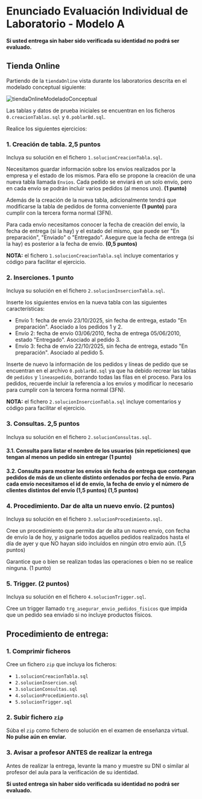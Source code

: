 # Enunciado Evaluación Individual de Laboratorio - Modelo A
**Si usted entrega sin haber sido verificada su identidad no podrá ser evaluado.**

## Tienda Online

Partiendo de la `tiendaOnline` vista durante los laboratorios descrita en el modelado conceptual siguiente:

![tiendaOnlineModeladoConceptual](https://github.com/user-attachments/assets/92eb4ba8-1ed8-488b-bb5b-448c0836fee6)

Las tablas y datos de prueba iniciales se encuentran en los ficheros `0.creacionTablas.sql` y `0.poblarBd.sql`.

Realice los siguientes ejercicios:

### 1. Creación de tabla. 2,5 puntos

Incluya su solución en el fichero `1.solucionCreacionTabla.sql`.

Necesitamos guardar información sobre los envíos realizados por la empresa y el estado de los mismos. Para ello se propone la creación de una nueva tabla llamada `Envios`. Cada pedido se enviará en un solo envío, pero en cada envío se podrán incluir varios pedidos (al menos uno). **(1 punto)**

Además de la creación de la nueva tabla, adicionalmente tendrá que modificarse la tabla de pedidos de forma conveniente **(1 punto)** para cumplir con la tercera forma normal (3FN).

Para cada envío necesitamos conocer la fecha de creación del envío, la fecha de entrega (si la hay) y el estado del mismo, que puede ser "En preparación", "Enviado" o "Entregado". Asegure que la fecha de entrega (si la hay) es posterior a la fecha de envío. **(0,5 puntos)**

**NOTA:** el fichero `1.solucionCreacionTabla.sql` incluye comentarios y código para facilitar el ejercicio.

### 2. Inserciones. 1 punto

Incluya su solución en el fichero `2.solucionInsercionTabla.sql`.

Inserte los siguientes envíos en la nueva tabla con las siguientes características:

* Envío 1: fecha de envío 23/10/2025, sin fecha de entrega, estado "En preparación". Asociado a los pedidos 1 y 2.
* Envío 2: fecha de envío 03/06/2010, fecha de entrega 05/06/2010, estado "Entregado". Asociado al pedido 3.
* Envío 3: fecha de envío 22/10/2025, sin fecha de entrega, estado "En preparación". Asociado al pedido 5.

Inserte de nuevo la información de los pedidos y líneas de pedido que se encuentran en el archivo `0.poblarBd.sql` ya que ha debido recrear las tablas de `pedidos` y `lineaspedido`, borrando todas las filas en el proceso. Para los pedidos, recuerde incluir la referencia a los envíos y modificar lo necesario para cumplir con la tercera forma normal (3FN).

**NOTA:** el fichero `2.solucionInsercionTabla.sql` incluye comentarios y código para facilitar el ejercicio.

### 3. Consultas. 2,5 puntos

Incluya su solución en el fichero `2.solucionConsultas.sql`.

#### 3.1. Consulta para listar el nombre de los usuarios (sin repeticiones) que tengan al menos un pedido sin entregar (1 punto)

#### 3.2. Consulta para mostrar los envíos sin fecha de entrega que contengan pedidos de más de un cliente distinto ordenados por fecha de envío. Para cada envío necesitamos el id de envío, la fecha de envío y el número de clientes distintos del envío (1,5 puntos) (1,5 puntos)

### 4. Procedimiento. Dar de alta un nuevo envío. (2 puntos)

Incluya su solución en el fichero `3.solucionProcedimiento.sql`.

Cree un procedimiento que permita dar de alta un nuevo envío, con fecha de envío la de hoy, y asignarle todos aquellos pedidos realizados hasta el día de ayer y que NO hayan sido incluídos en ningún otro envío aún. (1,5 puntos)

Garantice que o bien se realizan todas las operaciones o bien no se realice ninguna. (1 punto)

### 5. Trigger. (2 puntos)

Incluya su solución en el fichero `4.solucionTrigger.sql`.

Cree un trigger llamado `trg_asegurar_envio_pedidos_fisicos` que impida que un pedido sea enviado si no incluye productos físicos.

## Procedimiento de entrega:

### 1. Comprimir ficheros

Cree un fichero `zip` que incluya los ficheros:

* `1.solucionCreacionTabla.sql`
* `2.solucionInsercion.sql`
* `3.solucionConsultas.sql`
* `4.solucionProcedimiento.sql`
* `5.solucionTrigger.sql`

### 2. Subir fichero `zip`

Súba el `zip` como fichero de solución en el examen de enseñanza virtual. **No pulse aún en enviar.**

### 3. Avisar a profesor ANTES de realizar la entrega

Antes de realizar la entrega, levante la mano y muestre su DNI o similar al profesor del aula para la verificación de su identidad.

**Si usted entrega sin haber sido verificada su identidad no podrá ser evaluado.**
